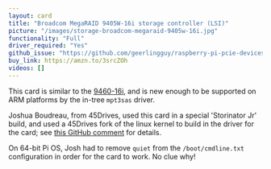 ```yaml
---
layout: card
title: "Broadcom MegaRAID 9405W-16i storage controller (LSI)"
picture: "/images/storage-broadcom-megaraid-9405w-16i.jpg"
functionality: "Full"
driver_required: "Yes"
github_issue: "https://github.com/geerlingguy/raspberry-pi-pcie-devices/issues/196"
buy_link: https://amzn.to/3srcZOh
videos: []
---
```

This card is similar to the [9460-16i](https://github.com/geerlingguy/raspberry-pi-pcie-devices/issues/72), and is new enough to be supported on ARM platforms by the in-tree `mpt3sas` driver.

Joshua Boudreau, from 45Drives, used this card in a special 'Storinator Jr' build, and used a 45Drives fork of the linux kernel to build in the driver for the card; see [this GitHub comment](https://github.com/geerlingguy/raspberry-pi-pcie-devices/issues/196#issuecomment-904656864) for details.

On 64-bit Pi OS, Josh had to remove `quiet` from the `/boot/cmdline.txt` configuration in order for the card to work. No clue why!
